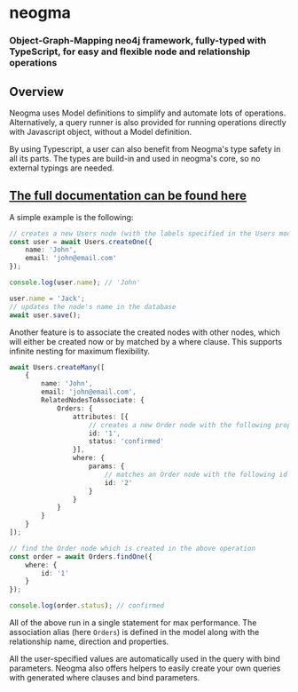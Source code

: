 # neogma

### Object-Graph-Mapping neo4j framework, fully-typed with TypeScript, for easy and flexible node and relationship operations

## Overview
Neogma uses Model definitions to simplify and automate lots of operations. Alternatively, a query runner is also provided for running operations directly with Javascript object, without a Model definition.

By using Typescript, a user can also benefit from Neogma's type safety in all its parts. The types are build-in and used in neogma's core, so no external typings are needed.

## [The full documentation can be found here](https://themetalfleece.github.io/neogma-docs)

A simple example is the following:
```ts
// creates a new Users node (with the labels specified in the Users model definition)
const user = await Users.createOne({
    name: 'John',
    email: 'john@email.com'
});

console.log(user.name); // 'John'

user.name = 'Jack';
// updates the node's name in the database
await user.save();
```

Another feature is to associate the created nodes with other nodes, which will either be created now or by matched by a where clause. This supports infinite nesting for maximum flexibility.
```ts
await Users.createMany([
    {
        name: 'John',
        email: 'john@email.com',
        RelatedNodesToAssociate: {
            Orders: {
                attributes: [{
                    // creates a new Order node with the following properties, and associates it with John
                    id: '1',
                    status: 'confirmed'
                }],
                where: {
                    params: {
                        // matches an Order node with the following id and associates it with John
                        id: '2'
                    }
                }
            }
        }
    }
]);

// find the Order node which is created in the above operation
const order = await Orders.findOne({
    where: {
        id: '1'
    }
});

console.log(order.status); // confirmed
```
All of the above run in a single statement for max performance. The association alias (here `Orders`) is defined in the model along with the relationship name, direction and properties.

All the user-specified values are automatically used in the query with bind parameters. Neogma also offers helpers to easily create your own queries with generated where clauses and bind parameters.